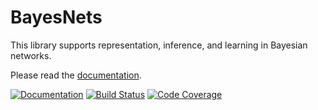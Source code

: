 # BayesNets

This library supports representation, inference, and learning in Bayesian networks.

Please read the [documentation](https://sisl.github.io/BayesNets.jl/dev/index.html).

[![Documentation](https://img.shields.io/badge/docs-latest-blue.svg)](https://sisl.github.io/BayesNets.jl/dev/index.html)
[![Build Status](https://github.com/sisl/BayesNets.jl/actions/workflows/CI.yml/badge.svg)](https://github.com/sisl/BayesNets.jl/actions/workflows/CI.yml)
[![Code Coverage](https://codecov.io/gh/sisl/BayesNets.jl/branch/master/graph/badge.svg)](https://codecov.io/gh/sisl/BayesNets.jl)
